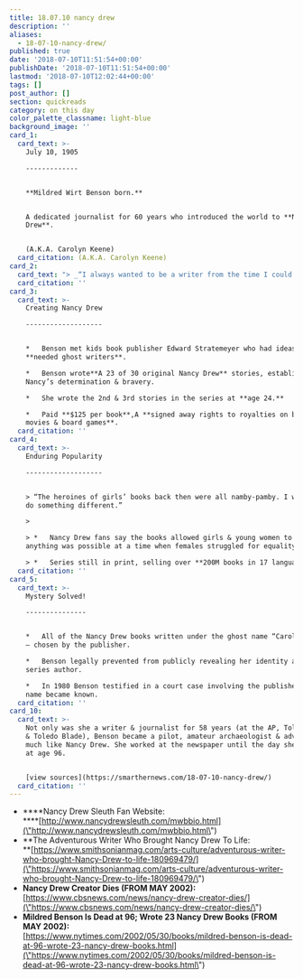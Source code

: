 ```yaml
---
title: 18.07.10 nancy drew
description: ''
aliases:
  - 18-07-10-nancy-drew/
published: true
date: '2018-07-10T11:51:54+00:00'
publishDate: '2018-07-10T11:51:54+00:00'
lastmod: '2018-07-10T12:02:44+00:00'
tags: []
post_author: []
section: quickreads
category: on this day
color_palette_classname: light-blue
background_image: ''
card_1:
  card_text: >-
    July 10, 1905

    -------------


    **Mildred Wirt Benson born.**


    A dedicated journalist for 60 years who introduced the world to **Nancy
    Drew**.


    (A.K.A. Carolyn Keene)
  card_citation: (A.K.A. Carolyn Keene)
card_2:
  card_text: "> _“I always wanted to be a writer from the time I could walk.”_\n> \n> *   **Born in rural Iowa**;A few opportunities for women outside the home.\n> *   Her parents encouraged her writing pursuits; sheA **won her 1st writing award at age 14**.\n> *   **First student** (man or woman) **to earn mastera\x19s in journalism** at Univ. of Iowa.\n> *   Her first trip to NYC changed everything…"
  card_citation: ''
card_3:
  card_text: >-
    Creating Nancy Drew

    -------------------


    *   Benson met kids book publisher Edward Stratemeyer who had ideas, but
    **needed ghost writers**.

    *   Benson wrote**A 23 of 30 original Nancy Drew** stories, establishing
    Nancy’s determination & bravery.

    *   She wrote the 2nd & 3rd stories in the series at **age 24.**

    *   Paid **$125 per book**,A **signed away rights to royalties on books,
    movies & board games**.
  card_citation: ''
card_4:
  card_text: >-
    Enduring Popularity

    -------------------


    > “The heroines of girls’ books back then were all namby-pamby. I wanted to
    do something different.”

    > 

    > *   Nancy Drew fans say the books allowed girls & young women to imagine
    anything was possible at a time when females struggled for equality.

    > *   Series still in print, selling over **200M books in 17 languages**.
  card_citation: ''
card_5:
  card_text: >-
    Mystery Solved!

    ---------------


    *   All of the Nancy Drew books written under the ghost name “Carolyn Keene”
    – chosen by the publisher.

    *   Benson legally prevented from publicly revealing her identity as the
    series author.

    *   In 1980 Benson testified in a court case involving the publisher and her
    name became known.
  card_citation: ''
card_10:
  card_text: >-
    Not only was she a writer & journalist for 58 years (at the AP, Toledo Times
    & Toledo Blade), Benson became a pilot, amateur archaeologist & adventurer
    much like Nancy Drew. She worked at the newspaper until the day she died -
    at age 96.


    [view sources](https://smarthernews.com/18-07-10-nancy-drew/)
  card_citation: ''
---
```

*   ****Nancy Drew Sleuth Fan Website:  
    ****[http://www.nancydrewsleuth.com/mwbbio.html](\"http://www.nancydrewsleuth.com/mwbbio.html\")
*   **The Adventurous Writer Who Brought Nancy Drew To Life:  
    **[https://www.smithsonianmag.com/arts-culture/adventurous-writer-who-brought-Nancy-Drew-to-life-180969479/](\"https://www.smithsonianmag.com/arts-culture/adventurous-writer-who-brought-Nancy-Drew-to-life-180969479/\")
*   **Nancy Drew Creator Dies (FROM MAY 2002):**  
    [https://www.cbsnews.com/news/nancy-drew-creator-dies/](\"https://www.cbsnews.com/news/nancy-drew-creator-dies/\")
*   **Mildred Benson Is Dead at 96; Wrote 23 Nancy Drew Books (FROM MAY 2002):**  
    [https://www.nytimes.com/2002/05/30/books/mildred-benson-is-dead-at-96-wrote-23-nancy-drew-books.html](\"https://www.nytimes.com/2002/05/30/books/mildred-benson-is-dead-at-96-wrote-23-nancy-drew-books.html\")